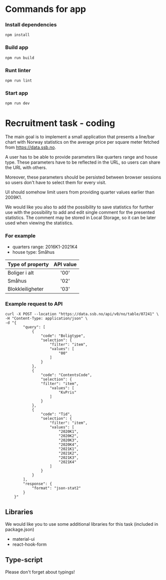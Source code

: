 # Commands for app

### Install dependencies
```
npm install
```

### Build app
```
npm run build
```

### Runt linter
```
npm run lint
```

### Start app
```
npm run dev
```

# Recruitment task - coding

The main goal is to implement a small application that presents a line/bar chart with Norway statistics on the average
price per square meter fetched from https://data.ssb.no.

A user has to be able to provide parameters like quarters range and house type. These parameters have to be reflected in
the URL, so users can share the URL with others.

Moreover, these parameters should be persisted between browser sessions so users don't have to select them for every
visit.

UI should somehow limit users from providing quarter values earlier than 2009K1.


We would like you also to add the possibility to save statistics for further use with the possibility to add and edit single comment for the presented statistics. The comment may be stored in Local Storage, so it can be later used when viewing the statistics. 

### For example

- quarters range: 2016K1-2021K4
- house type: Småhus

| Type of property | API value |
|:-----------------|:---------:|
| Boliger i alt    |   '00'    |
| Småhus           |   '02'    |
| Blokkleiligheter |   '03'    |

### Example request to API

```
curl -X POST --location "https://data.ssb.no/api/v0/no/table/07241" \
-H "Content-Type: application/json" \
-d "{
        "query": [
            {
                "code": "Boligtype",
                "selection": {
                    "filter": "item",
                    "values": [
                        "00"
                    ]
                }
            },
            {
                "code": "ContentsCode",
                "selection": {
                "filter": "item",
                    "values": [
                        "KvPris"
                    ]
                }
            },
            {
                "code": "Tid",
                "selection": {
                    "filter": "item",
                    "values": [
                        "2020K1",
                        "2020K2",
                        "2020K3",
                        "2020K4",
                        "2021K1",
                        "2021K2",
                        "2021K3",
                        "2021K4"
                    ]
                }
            }
        ],
        "response": {
            "format": "json-stat2"
        }
    }"

```

## Libraries
We would like you to use some additional libraries for this task (included in package.json)
- material-ui
- react-hook-form

## Type-script
Please don't forget about typings!
